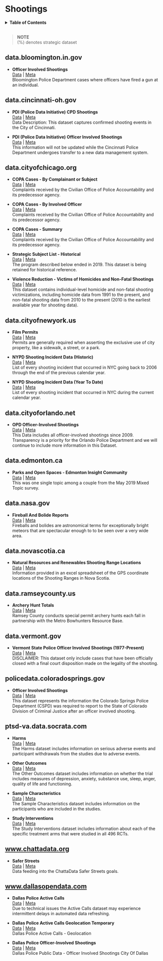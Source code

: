 # Shootings

<details id="table-of-contents"><summary><strong>Table of Contents</strong></summary>

- [data.bloomington.in.gov](#databloomingtoningov)
- [data.cincinnati-oh.gov](#datacincinnati-ohgov)
- [data.cityofchicago.org](#datacityofchicagoorg)
- [data.cityofnewyork.us](#datacityofnewyorkus)
- [data.cityoforlando.net](#datacityoforlandonet)
- [data.edmonton.ca](#dataedmontonca)
- [data.nasa.gov](#datanasagov)
- [data.novascotia.ca](#datanovascotiaca)
- [data.ramseycounty.us](#dataramseycountyus)
- [data.vermont.gov](#datavermontgov)
- [policedata.coloradosprings.gov](#policedatacoloradospringsgov)
- [ptsd-va.data.socrata.com](#ptsd-vadatasocratacom)
- [www.chattadata.org](#wwwchattadataorg)
- [www.dallasopendata.com](#wwwdallasopendatacom)

</details><br>

> **NOTE**  
> (%) denotes strategic dataset

## data.bloomington.in.gov

- **Officer Involved Shootings**  
  [Data](https://data.bloomington.in.gov/resource/63j3-n7jh.json) | [Meta](https://data.bloomington.in.gov/api/views/63j3-n7jh)  
  Bloomington Police Department cases where officers have fired a gun at an individual. 

## data.cincinnati-oh.gov

- **PDI (Police Data Initiative) CPD Shootings**  
  [Data](https://data.cincinnati-oh.gov/resource/7a3r-kxji.json) | [Meta](https://data.cincinnati-oh.gov/api/views/7a3r-kxji)  
  Data Description: This dataset captures confirmed shooting events in the City of Cincinnati. 

- **PDI (Police Data Initiative) Officer Involved Shootings**  
  [Data](https://data.cincinnati-oh.gov/resource/r6q4-muts.json) | [Meta](https://data.cincinnati-oh.gov/api/views/r6q4-muts)  
  This information will not be updated while the Cincinnati Police Department undergoes transfer to a new data management system. 

## data.cityofchicago.org

- **COPA Cases - By Complainant or Subject**  
  [Data](https://data.cityofchicago.org/resource/vnz2-rmie.json) | [Meta](https://data.cityofchicago.org/api/views/vnz2-rmie)  
  Complaints received by the Civilian Office of Police Accountability and its predecessor agency. 

- **COPA Cases - By Involved Officer**  
  [Data](https://data.cityofchicago.org/resource/ufxy-tgry.json) | [Meta](https://data.cityofchicago.org/api/views/ufxy-tgry)  
  Complaints received by the Civilian Office of Police Accountability and its predecessor agency. 

- **COPA Cases - Summary**  
  [Data](https://data.cityofchicago.org/resource/mft5-nfa8.json) | [Meta](https://data.cityofchicago.org/api/views/mft5-nfa8)  
  Complaints received by the Civilian Office of Police Accountability and its predecessor agency. 

- **Strategic Subject List - Historical**  
  [Data](https://data.cityofchicago.org/resource/4aki-r3np.json) | [Meta](https://data.cityofchicago.org/api/views/4aki-r3np)  
  The program described below ended in 2019. This dataset is being retained for historical reference. 

- **Violence Reduction - Victims of Homicides and Non-Fatal Shootings**  
  [Data](https://data.cityofchicago.org/resource/gumc-mgzr.json) | [Meta](https://data.cityofchicago.org/api/views/gumc-mgzr)  
  This dataset contains individual-level homicide and non-fatal shooting victimizations, including homicide data from 1991 to the present, and non-fatal shooting data from 2010 to the present (2010 is the earliest available year for shooting data). 

## data.cityofnewyork.us

- **Film Permits**  
  [Data](https://data.cityofnewyork.us/resource/tg4x-b46p.json) | [Meta](https://data.cityofnewyork.us/api/views/tg4x-b46p)  
  Permits are generally required when asserting the exclusive use of city property, like a sidewalk, a street, or a park. 

- **NYPD Shooting Incident Data (Historic)**  
  [Data](https://data.cityofnewyork.us/resource/833y-fsy8.json) | [Meta](https://data.cityofnewyork.us/api/views/833y-fsy8)  
  List of every shooting incident that occurred in NYC going back to 2006 through the end of the previous calendar year. 

- **NYPD Shooting Incident Data (Year To Date)**  
  [Data](https://data.cityofnewyork.us/resource/5ucz-vwe8.json) | [Meta](https://data.cityofnewyork.us/api/views/5ucz-vwe8)  
  List of every shooting incident that occurred in NYC during the current calendar year. 

## data.cityoforlando.net

- **OPD Officer-Involved Shootings**  
  [Data](https://data.cityoforlando.net/resource/6kz6-6c7n.json) | [Meta](https://data.cityoforlando.net/api/views/6kz6-6c7n)  
  This Data includes all officer-involved shootings since 2009. Transparency is a priority for the Orlando Police Department and we will continue to include more information in this Dataset. 

## data.edmonton.ca

- **Parks and Open Spaces - Edmonton Insight Community**  
  [Data](https://data.edmonton.ca/resource/m7zj-qu8k.json) | [Meta](https://data.edmonton.ca/api/views/m7zj-qu8k)  
  This was one single topic among a couple from the May 2019 Mixed Topic survey. 

## data.nasa.gov

- **Fireball And Bolide Reports**  
  [Data](https://data.nasa.gov/resource/mc52-syum.json) | [Meta](https://data.nasa.gov/api/views/mc52-syum)  
  Fireballs and bolides are astronomical terms for exceptionally bright meteors that are spectacular enough to to be seen over a very wide area. 

## data.novascotia.ca

- **Natural Resources and Renewables Shooting Range Locations**  
  [Data](https://data.novascotia.ca/resource/y6ef-ubk8.json) | [Meta](https://data.novascotia.ca/api/views/y6ef-ubk8)  
  Information provided in an excel spreadsheet of the GPS coordinate locations of the Shooting Ranges in Nova Scotia.

## data.ramseycounty.us

- **Archery Hunt Totals**  
  [Data](https://data.ramseycounty.us/resource/rqqk-4y8k.json) | [Meta](https://data.ramseycounty.us/api/views/rqqk-4y8k)  
  Ramsey County conducts special permit archery hunts each fall in partnership with the Metro Bowhunters Resource Base. 

## data.vermont.gov

- **Vermont State Police Officer Involved Shootings (1977-Present)**  
  [Data](https://data.vermont.gov/resource/du86-kfnp.json) | [Meta](https://data.vermont.gov/api/views/du86-kfnp)  
  DISCLAIMER: This dataset only include cases that have been officially closed with a final court disposition made on the legality of the shooting. 

## policedata.coloradosprings.gov

- **Officer Involved Shootings**  
  [Data](https://policedata.coloradosprings.gov/resource/pzyt-rvyq.json) | [Meta](https://policedata.coloradosprings.gov/api/views/pzyt-rvyq)  
  This dataset represents the information the Colorado Springs Police Department (CSPD) was required to report to the State of Colorado Division of Criminal Justice after an officer involved shooting. 

## ptsd-va.data.socrata.com

- **Harms**  
  [Data](https://ptsd-va.data.socrata.com/resource/r6kz-mc37.json) | [Meta](https://ptsd-va.data.socrata.com/api/views/r6kz-mc37)  
  The Harms dataset includes information on serious adverse events and participant withdrawals from the studies due to adverse events. 

- **Other Outcomes**  
  [Data](https://ptsd-va.data.socrata.com/resource/wa9p-rfey.json) | [Meta](https://ptsd-va.data.socrata.com/api/views/wa9p-rfey)  
  The Other Outcomes dataset includes information on whether the trial includes measures of depression, anxiety, substance use, sleep, anger, quality of life and functioning. 

- **Sample Characteristics**  
  [Data](https://ptsd-va.data.socrata.com/resource/yd5e-48pf.json) | [Meta](https://ptsd-va.data.socrata.com/api/views/yd5e-48pf)  
  The Sample Characteristics dataset includes information on the participants who are included in the studies. 

- **Study Interventions**  
  [Data](https://ptsd-va.data.socrata.com/resource/jckr-i5ky.json) | [Meta](https://ptsd-va.data.socrata.com/api/views/jckr-i5ky)  
  The Study Interventions dataset includes information about each of the specific treatment arms that were studied in all 496 RCTs. 

## www.chattadata.org

- **Safer Streets**  
  [Data](https://www.chattadata.org/resource/9d8e-4qyi.json) | [Meta](https://www.chattadata.org/api/views/9d8e-4qyi)  
  Data feeding into the ChattaData Safer Streets goals.

## www.dallasopendata.com

- **Dallas Police Active Calls**  
  [Data](https://www.dallasopendata.com/resource/9fxf-t2tr.json) | [Meta](https://www.dallasopendata.com/api/views/9fxf-t2tr)  
  Due to technical issues the Active Calls dataset may experience intermittent delays in automated data refreshing.

- **Dallas Police Active Calls Geolocation Temporary**  
  [Data](https://www.dallasopendata.com/resource/h6rn-mvjs.json) | [Meta](https://www.dallasopendata.com/api/views/h6rn-mvjs)  
  Dallas Police Active Calls - Geolocation

- **Dallas Police Officer-Involved Shootings**  
  [Data](https://www.dallasopendata.com/resource/4gmt-jyx2.json) | [Meta](https://www.dallasopendata.com/api/views/4gmt-jyx2)  
  Dallas Police Public Data - Officer Involved Shootings City Of Dallas

